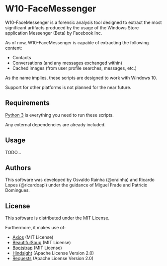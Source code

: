 # W10-FaceMessenger

W10-FaceMessenger is a forensic analysis tool designed to extract the most significant artifacts produced by the usage of the Windows Store application Messenger (Beta) by Facebook Inc.

As of now, W10-FaceMessenger is capable of extracting the following content:
- Contacts
- Conversations (and any messages exchanged within)
- Cached images (from user profile searches, messages, etc.)

As the name implies, these scripts are designed to work with Windows 10.

Support for other platforms is not planned for the near future.

## Requirements

[Python 3](https://www.python.org/) is everything you need to run these scripts.

Any external dependencies are already included.

## Usage

TODO...

## Authors

This software was developed by Osvaldo Rainha (@orainha) and Ricardo Lopes (@ricardoapl) under the guidance of Miguel Frade and Patrício Domingues.

## License

This software is distributed under the MIT License.

Furthermore, it makes use of:

- [Axios](https://github.com/axios/axios) (MIT License)
- [BeautifulSoup](https://www.crummy.com/software/BeautifulSoup/) (MIT License)
- [Bootstrap](https://getbootstrap.com/) (MIT License)
- [Hindsight](https://github.com/obsidianforensics/hindsight) (Apache License Version 2.0)
- [Requests](https://requests.readthedocs.io/en/master/) (Apache License Version 2.0)